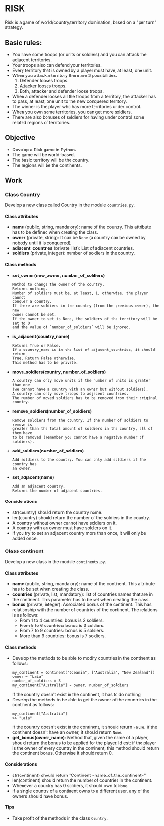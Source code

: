 # RISK
Risk is a game of world/country/territory domination, based on a "per turn"
strategy.

## Basic rules:
- You have some troops (or units or soldiers) and you can attack the adjacent 
territories.
- Your troops also can defend your territories.
- Every territory that is owned by a player must have, at least, one unit.
- When you attack a territory there are 3 possibilities:
    1. Defender looses troops.
    1. Attacker looses troops.
    1. Both, attacker and defender loose troops.
- When a defender looses all the troops from a territory, the attacker has to
 pass, at least, one unit to the new conquered territory.
- The winner is the player who has more territories under control.
- When you own some territories, you can get more soldiers.
- There are also bonuses of soldiers for having under control some related 
regions of territories.

## Objective
- Develop a Risk game in Python.
- The game will be world-based.
- The basic territory will be the country.
- The regions will be the continents.

## Work
### Class Country
Develop a new class called Country in the module `countries.py`.

#### Class attributes
- **name** (public, string, mandatory): name of the country. This attribute
has to be defined when creating the class.
- **owner** (private, string): It can be `None` (a country can be owned by
nobody until it is conquered).
- **adjacent_countries** (private, list): List of adjacent countries.
- **soldiers** (private, integer): number of soldiers in the country.

#### Class methods
- **set_owner(new_owner, number_of_soldiers)**
    ```
    Method to change the owner of the country.
    Returns nothing.
    Number of soldiers must be, at least, 1, otherwise, the player cannot
    conquer a country.
    If there are soldiers in the country (from the previous owner), the new
    owner cannot be set.
    If the owner to set is None, the soldiers of the territory will be set to 0
    and the value of `number_of_soldiers` will be ignored.
    ```   
- **is_adjacent(country_name)**
    ```
    Returns True or False.
    If a country_name is in the list of adjacent_countries, it should return
    True. Return False otherwise.
    This method has to be private.
    ```
- **move_soldiers(country, number_of_soldiers)**
    ```
    A country can only move units if the number of units is greater than one 
    (we cannot have a country with an owner but without soldiers).
    A country can only move troops to adjacent countries.
    The number of moved soldiers has to be removed from their original country.
    ```
- **remove_soldiers(number_of_soldiers)**
    ```
    Remove soldiers from the country. If the number of soldiers to remove is 
    greater than the total amount of soldiers in the country, all of them have
    to be removed (remember you cannot have a negative number of soldiers).
    ```
- **add_soldiers(number_of_soldiers)**
    ```
    Add soldiers to the country. You can only add soldiers if the country has
    an owner.
    ```
- **set_adjacent(name)**
    ```
    Add an adjacent country.
    Returns the number of adjacent countries.
    ```

#### Considerations
- str(country) should return the country name.
- len(country) should return the number of the soldiers in the country.
- A country without owner cannot have soldiers on it.
- A country with an owner must have soldiers on it.
- If you try to set an adjacent country more than once, it will only be added
once.

### Class continent
Develop a new class in the module `continents.py`.

#### Class attributes
- **name** (public, string, mandatory): name of the continent. This attribute
has to be set when creating the class.
- **countries** (private, list, mandatory): list of countries names that are
in the continent. This parameter has to be set when creating the class.
- **bonus** (private, integer): Associated bonus of the continent. This has
relationship with the number of countries of the continent. The relations is
as follows:
    - From 1 to 4 countries: bonus is 2 soldiers.
    - From 5 to 6 countries: bonus is 3 soldiers.
    - From 7 to 9 countries: bonus is 5 soldiers.
    - More than 9 countries: bonus is 7 soldiers.

#### Class methods
- Develop the methods to be able to modify countries in the continent as
follows:
    ```
    my_continent = Continent("Oceania", ["Australia", "New Zealand"])
    owner = "Laia"
    number_of_soldiers = 3
    my_continent["Australia"] = owner, number_of_soldiers
    ```
    If the country doesn't exist in the continent, it has to do nothing. 
- Develop the methods to be able to get the owner of the countries
in the continent as follows:
    ```
    my_continent["Australia"]
    >> "Laia"
    ```
    If the country doesn't exist in the continent, it should return `False`.
    If the continent doesn't have an owner, it should return `None`.
- **get_bonus(owner_name)**: Method that, given the name of a player,
should return the bonus to be applied for the player. Id est: if the player
is the owner of every country in the continent, this method should return
the continent bonus. Otherwise it should return 0.

#### Considerations
- str(continent) should return "Continent <name_of_the_continent>"
- len(continent) should return the number of countries in the continent.
- Whenever a country has 0 soldiers, it should own to `None`.
- If a single country of a continent owns to a different user, any of the
owners should have bonus.

#### Tips
* Take profit of the methods in the class `Country`.

